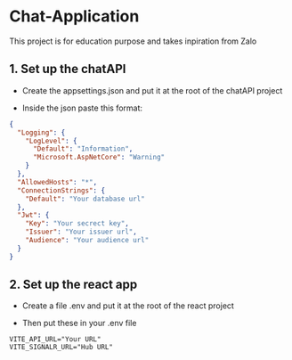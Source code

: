 # Chat-Application

This project is for education purpose and takes inpiration from Zalo

## 1. Set up the chatAPI

- Create the appsettings.json and put it at the root of the chatAPI project

- Inside the json paste this format:

```json
{
  "Logging": {
    "LogLevel": {
      "Default": "Information",
      "Microsoft.AspNetCore": "Warning"
    }
  },
  "AllowedHosts": "*",
  "ConnectionStrings": {
    "Default": "Your database url"
  },
  "Jwt": {
    "Key": "Your secrect key",
    "Issuer": "Your issuer url",
    "Audience": "Your audience url"
  }
}
```

## 2. Set up the react app

- Create a file .env and put it at the root of the react project

- Then put these in your .env file

```.env
VITE_API_URL="Your URL"
VITE_SIGNALR_URL="Hub URL"
```